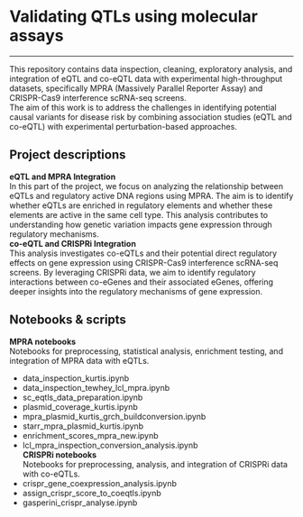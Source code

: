 # Validating QTLs using molecular assays
***
This repository contains data inspection, cleaning, exploratory analysis, and integration of eQTL and co-eQTL data with experimental high-throughput datasets, specifically MPRA (Massively Parallel Reporter Assay) and CRISPR-Cas9 interference scRNA-seq screens. <br>
The aim of this work is to address the challenges in identifying potential causal variants for disease risk by combining association studies (eQTL and co-eQTL) with experimental perturbation-based approaches.

## Project descriptions
**eQTL and MPRA Integration** <br>
In this part of the project, we focus on analyzing the relationship between eQTLs and regulatory active DNA regions using MPRA. The aim is to identify whether eQTLs are enriched in regulatory elements and whether these elements are active in the same cell type. This analysis contributes to understanding how genetic variation impacts gene expression through regulatory mechanisms. <br>
**co-eQTL and CRISPRi Integration** <br>
This analysis investigates co-eQTLs and their potential direct regulatory effects on gene expression using CRISPR-Cas9 interference scRNA-seq screens. By leveraging CRISPRi data, we aim to identify regulatory interactions between co-eGenes and their associated eGenes, offering deeper insights into the regulatory mechanisms of gene expression. <br>


## Notebooks & scripts
**MPRA notebooks** <br>
Notebooks for preprocessing, statistical analysis, enrichment testing, and integration of MPRA data with eQTLs. <br>
- data_inspection_kurtis.ipynb <br>
- data_inspection_tewhey_lcl_mpra.ipynb <br>
- sc_eqtls_data_preparation.ipynb <br>
- plasmid_coverage_kurtis.ipynb <br>
- mpra_plasmid_kurtis_grch_buildconversion.ipynb <br>
- starr_mpra_plasmid_kurtis.ipynb <br>
- enrichment_scores_mpra_new.ipynb <br>
- lcl_mpra_inspection_conversion_analysis.ipynb <br>
**CRISPRi notebooks** <br>
Notebooks for preprocessing, analysis, and integration of CRISPRi data with co-eQTLs. <br>
- crispr_gene_coexpression_analysis.ipynb <br>
- assign_crispr_score_to_coeqtls.ipynb <br>
- gasperini_crispr_analyse.ipynb <br>
